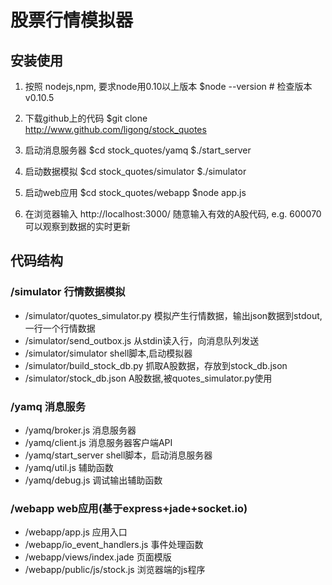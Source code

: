 # 股票行情模拟器

## 安装使用
1. 按照 nodejs,npm, 要求node用0.10以上版本
$node --version   # 检查版本
v0.10.5

2. 下载github上的代码
$git clone http://www.github.com/ligong/stock_quotes

3. 启动消息服务器
$cd stock_quotes/yamq
$./start_server

4. 启动数据模拟
$cd stock_quotes/simulator
$./simulator

5. 启动web应用
$cd stock_quotes/webapp
$node app.js

6. 在浏览器输入 http://localhost:3000/
   随意输入有效的A股代码, e.g. 600070
   可以观察到数据的实时更新

## 代码结构
### /simulator 行情数据模拟
* /simulator/quotes_simulator.py  模拟产生行情数据，输出json数据到stdout, 一行一个行情数据
* /simulator/send_outbox.js       从stdin读入行，向消息队列发送
* /simulator/simulator            shell脚本,启动模拟器
* /simulator/build_stock_db.py    抓取A股数据，存放到stock_db.json
* /simulator/stock_db.json        A股数据,被quotes_simulator.py使用

### /yamq 消息服务
* /yamq/broker.js                 消息服务器
* /yamq/client.js                 消息服务器客户端API
* /yamq/start_server              shell脚本，启动消息服务器
* /yamq/util.js                   辅助函数
* /yamq/debug.js                  调试输出辅助函数

### /webapp  web应用(基于express+jade+socket.io)
* /webapp/app.js                  应用入口
* /webapp/io_event_handlers.js    事件处理函数
* /webapp/views/index.jade        页面模版
* /webapp/public/js/stock.js      浏览器端的js程序



